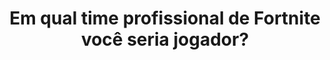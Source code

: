 ---
type: teste
title: Em qual time profissional de Fortnite você seria jogador?
game: Fortnite
image:
  name: Fortnite
  src:  ../static/assets/images/fortnite-teams.jpg
questions:
  -
    id: 7d69e2d6-dded-4d73-8ee4-77f598218866
    title: Qual a sua escopeta favorita?
    options:
      -
        key: A
        text: Pump
      -
        key: B
        text: Tática
  -
    id: de53b91e-fb9b-4885-9fce-f825ebbf1e6d
    title: Em qual temporada você começou a jogar?
    options:
      -
        key: A
        text: Temporada 1, 2 ou 3
      -
        key: B
        text: Temporada 4, 5 ou 6
      -
        key: C
        text: Temporada 7, 8 ou 9
      -
        key: D
        text: 'Temporada X ou Capítulo 2: Temporada 1'
  -
    id: 9d1ae521-5004-4ea8-a1b6-ca26e781a820
    title: Qual o seu drop favorito?
    options:
      -
        key: A
        text: Fontes Salgadas
      -
        key: B
        text: Parque Agradável
      -
        key: C
        text: Via do Varejo
      -
        key: D
        text: Pântano Glup
      -
        key: E
        text: Penhasco Praiano
      -
        key: F
        text: Chaminés Chamuscantes
      -
        key: G
        text: Doca Desleixada
      -
        key: H
        text: Bosque Choroso
      -
        key: I
        text: Cidade da Cordilheira
      -
        key: J
        text: Lago da Preguiça
      -
        key: K
        text: Alameda Arborizada
      -
        key: L
        text: Litoral Límpido
      -
        key: M
        text: Fazenda Frenética
  -
    id: cc09d8a9-5c9c-450b-83d3-0908a02329d4
    title: Qual seu modo de jogo preferido?
    options:
      -
        key: A
        text: Solo
      -
        key: B
        text: Duo
      -
        key: C
        text: Trio
      -
        key: D
        text: Squad
  -
    id: 5c437d77-eac4-4c8f-9ee2-77f9c4d7c6cc
    title: Qual o seu tipo de jogo favorito?
    options:
      -
        key: A
        text: Normal
      -
        key: B
        text: Arena
      -
        key: C
        text: Criativo
      -
        key: D
        text: Parquinho
  -
    id: aaf3c897-12a9-4356-9ff4-91eb56860cc3
    title: Qual o seu rifle favorito?
    options:
      -
        key: A
        text: M4
      -
        key: B
        text: Scar
      -
        key: C
        text: Famas
      -
        key: D
        text: AUG
  -
    id: 8962ce58-75cd-446c-b067-e5d7a1d7f0c7
    title: Você se considera qual tipo de jogador?
    options:
      -
        key: A
        text: Safe
      -
        key: B
        text: Agressivo    
result:
  statement:
    final: Você seria jogador pela equipe
    share: Eu seria jogador pela equipe %s! E você, em qual time profissional de Fortnite seria jogador?
    tags: ['fortnite', 'fortnitebrasil']

  items:
    -
      id: 7585024d-adf1-401a-9cfd-101d7f1b649a
      title: Cloud9
      image:
        name: Cloud9
        src: ../static/assets/images/cloud9.jpg
    -
      id: b296a521-a6b6-4494-98b9-5b30824758fb
      title: The Boys
      image:
        name: The Boys
        src: ../static/assets/images/theboys.jpg
    -
      id: ac69d3f0-7373-4d45-a1e6-48b795fa56f2
      title: RED Canids
      image:
        name: RED Canids
        src: ../static/assets/images/redcanids.jpg
    -
      id: 0bbc1931-da73-468a-9526-a9cad12ddacb
      title: DC Team
      image:
        name: DC Team
        src: ../static/assets/images/dcteam.png
    -
      id: 179d35ae-2cf0-4abc-a8d1-5da9fed80b7a
      title: W7M Gaming
      image:
        name: W7M Gaming
        src: ../static/assets/images/w7mgaming.jpg
    -
      id: 8de13789-bcc9-4498-a248-2b79635d0c77
      title: Team Singularity
      image:
        name: Team Singularity
        src: ../static/assets/images/teamsingularity.jpg
---